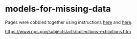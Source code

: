 # models-for-missing-data

Pages were cobbled together using instructions [here](https://hugothemesfree.com/hugo-documentation-theme-as-simple-as-plain-book/) and [here](https://gohugo.io/getting-started/quick-start/).

https://www.nps.gov/subjects/arts/collections-exhibitions.htm
